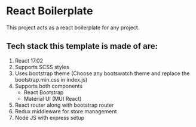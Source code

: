 # React Boilerplate

This project acts as a react boilerplate for any project.

## Tech stack this template is made of are:

1. React 17.02
2. Supports SCSS styles
3. Uses bootstrap theme (Choose any bootswatch theme and replace the bootstrap.min.css in index.js)
4. Supports both components
   - React Bootstrap
   - Material UI (MUI React)
5. React router along with bootstrap router
6. Redux middleware for store management
7. Node JS with express setup
